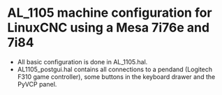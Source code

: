 # AL_1105 machine configuration for LinuxCNC using a Mesa 7i76e and 7i84

- All basic configuration is done in AL_1105.hal.
- AL1105_postgui.hal contains all connections to a pendand (Logitech F310 game controller), some buttons in the keyboard drawer and the PyVCP panel.
